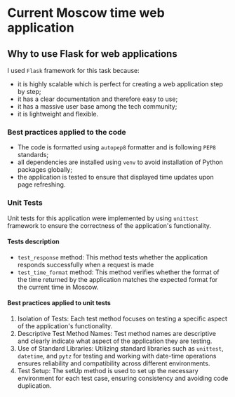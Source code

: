 # Current Moscow time web application

## Why to use Flask for web applications

I used `Flask` framework for this task because:

* it is highly scalable which is perfect for creating a web application step by step;
* it has a clear documentation and therefore easy to use;
* it has a massive user base among the tech community;
* it is lightweight and flexible.

### Best practices applied to the code

* The code is formatted using `autopep8` formatter and is following `PEP8` standards;
* all dependencies are installed using `venv` to avoid installation of Python packages globally;
* the application is tested to ensure that displayed time updates upon page refreshing.

### Unit Tests

Unit tests for this application were implemented by using `unittest` framework to ensure the correctness of the
application's functionality.

#### Tests description

* `test_response` method: This method tests whether the application responds successfully when a
  request is made
* `test_time_format` method: This method verifies whether the format of the time returned by the application
  matches the expected format for the current time in Moscow.

#### Best practices applied to unit tests

1. Isolation of Tests: Each test method focuses on testing a specific aspect of the application's functionality.
2. Descriptive Test Method Names: Test method names are descriptive and clearly indicate what aspect of the application
   they are testing.
3. Use of Standard Libraries: Utilizing standard libraries such as `unittest`, `datetime`, and `pytz` for testing and
   working with date-time operations ensures reliability and compatibility across different environments.
4. Test Setup: The setUp method is used to set up the necessary environment for each test case, ensuring consistency and
   avoiding code duplication.
